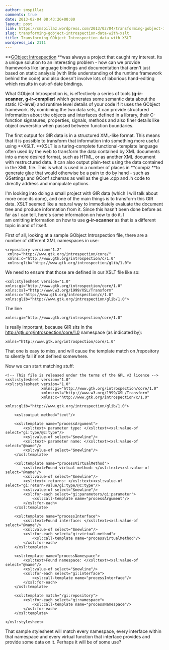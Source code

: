 ```yaml
---
author: smspillaz
comments: true
date: 2013-02-04 08:43:26+00:00
layout: post
link: https://smspillaz.wordpress.com/2013/02/04/transforming-gobject-introspection-data-with-xslt/
slug: transforming-gobject-introspection-data-with-xslt
title: Transforming GObject Introspection data with XSLT
wordpress_id: 2111
---
```


**[GObject Introspection](https://live.gnome.org/GObjectIntrospection) **was always a project that caught my interest. Its a unique solution to an interesting problem - how can we provide frameworks like language bindings and documentation that aren't just based on static analysis (with little understanding of the runtime framework behind the code) and also doesn't involve lots of laborious hand-editing which results in out-of-date bindings.

What GObject Introspection is, is effectively a series of tools (**g-ir-scanner**, **g-ir-compiler**) which generates some semantic data about the static (C-level) and runtime level details of your code if it uses the GObject framework. By combining the two data sets, it can provide structured information about the objects and interfaces defined in a library, their C-function signatures, properties, signals, methods and also finer details like object ownership when passed between function boundaries.

The first output for GIR data is in a structured XML-like format. This means that it is possible to transform that information into something more useful using **XSLT. **XSLT is a turing-complete functional-template language often used by the web to transform the data contained by XML documents into a more desired format, such as HTML, or as another XML document with restructured data. It can also output plain-text using the data contained in the XML file. This is what is used in a number of places in **compiz **to generate glue that would otherwise be a pain to do by hand - such as GSettings and GConf schemas as well as the glue .cpp and .h code to directly address and manipulate options.

I'm looking into doing a small project with GIR data (which I will talk about more once its done), and one of the main things is to transform this GIR data. XSLT seemed like a natural way to immediately evaluate the document tree and produce information from it. Since this hasn't been done before as far as I can tell, here's some information on how to do it. I am omitting information on how to use **g-ir-scanner** as that is a different topic in and of itself.

First of all, looking at a sample GObject Introspection file, there are a number of different XML namespaces in use:

    
    <repository version="1.2"
     xmlns="http://www.gtk.org/introspection/core/"
     xmlns:c="http://www.gtk.org/introspection/c/1.0"
     xmlns:glib="http://www.gtk.org/introspection/glib/1.0">


We need to ensure that those are defined in our XSLT file like so:

    
    <xsl:stylesheet version="1.0"
    xmlns:gi="http://www.gtk.org/introspection/core/1.0"
    xmlns:xsl="http://www.w3.org/1999/XSL/Transform"
    xmlns:c="http://www.gtk.org/introspection/c/1.0"
    xmlns:glib="http://www.gtk.org/introspection/glib/1.0">


The line

    
    xmlns:gi="http://www.gtk.org/introspection/core/1.0"


is really important, because GIR sits in the http://gtk.org/introspection/core/1.0 namespace (as indicated by):

    
    xmlns="http://www.gtk.org/introspection/core/1.0"


That one is easy to miss, and will cause the template match on /repository to silently fail if not defined somewhere.

Now we can start matching stuff:

    
    <!-- This file is released under the terms of the GPL v3 licence -->
    <xsl:stylesheet version="1.0"
    <xsl:stylesheet version="1.0"
                    xmlns:gi="http://www.gtk.org/introspection/core/1.0"
                    xmlns:xsl="http://www.w3.org/1999/XSL/Transform"
                    xmlns:c="http://www.gtk.org/introspection/c/1.0"
                    xmlns:glib="http://www.gtk.org/introspection/glib/1.0">
    
        <xsl:output method="text"/>
    
        <xsl:template name="processArgument">
            <xsl:text> parameter type: </xsl:text><xsl:value-of select="gi:type/@c:type"/>
            <xsl:value-of select="$newline"/>
            <xsl:text> parameter name: </xsl:text><xsl:value-of select="@name"/>
            <xsl:value-of select="$newline"/>
        </xsl:template>
    
        <xsl:template name="processVirtualMethod">
            <xsl:text>Found virtual method: </xsl:text><xsl:value-of select="@name"/>
            <xsl:value-of select="$newline"/>
            <xsl:text> returns: </xsl:text><xsl:value-of select="gi:return-value/gi:type/@c:type"/>
            <xsl:value-of select="$newline"/>
            <xsl:for-each select="gi:parameters/gi:parameter">
                <xsl:call-template name="processArgument"/>
            </xsl:for-each>
        </xsl:template>
    
        <xsl:template name="processInterface">
            <xsl:text>Found interface: </xsl:text><xsl:value-of select="@name"/>
            <xsl:value-of select="$newline"/>
            <xsl:for-each select="gi:virtual-method">
                <xsl:call-template name="processVirtualMethod"/>
            </xsl:for-each>
        </xsl:template>
    
        <xsl:template name="processNamespace">
            <xsl:text>Found namespace: </xsl:text><xsl:value-of select="@name"/>
            <xsl:value-of select="$newline"/>
            <xsl:for-each select="gi:interface">
                <xsl:call-template name="processInterface"/>
            </xsl:for-each>
        </xsl:template>
    
        <xsl:template match="/gi:repository">
            <xsl:for-each select="gi:namespace">
                <xsl:call-template name="processNamespace"/>
            </xsl:for-each>
        </xsl:template>
    
    </xsl:stylesheet>


That sample stylesheet will match every namespace, every interface within that namespace and every virtual function that interface provides and provide some data on it.
Perhaps it will be of some use?
